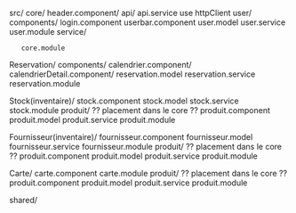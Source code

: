 src/
   core/
       header.component/
       api/
           api.service
               use httpClient
       user/
           components/
               login.component
               userbar.component
           user.model
           user.service
           user.module
       service/

       core.module

   Reservation/
       components/
           calendrier.component/
           calendrierDetail.component/
       reservation.model
       reservation.service
       reservation.module

   Stock(inventaire)/
       stock.component
       stock.model
       stock.service
       stock.module
       produit/ ?? placement dans le core ??
           produit.component
           produit.model
           produit.service
           produit.module

   Fournisseur(inventaire)/
       fournisseur.component
       fournisseur.model
       fournisseur.service
       fournisseur.module
       produit/ ?? placement dans le core ??
           produit.component
           produit.model
           produit.service
           produit.module

   Carte/
       carte.component
       carte.module
       produit/ ?? placement dans le core ??
           produit.component
           produit.model
           produit.service
           produit.module

   shared/